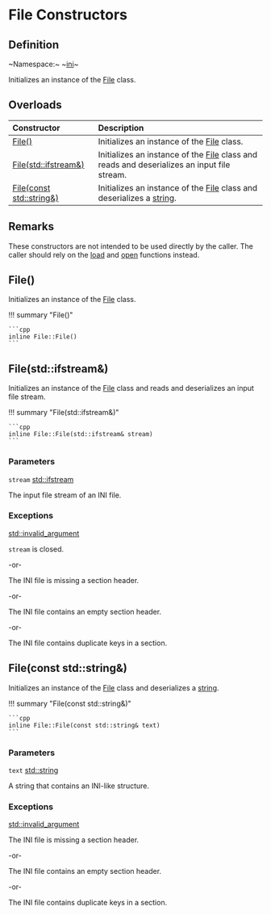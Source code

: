 # File Constructors

## Definition

~Namespace:~ ~[ini](../ini_namespace.md)~

Initializes an instance of the [File](file.md) class.

## Overloads

| Constructor | Description |
| :---------- | :---------- |
| [File()](constructors.md#file) | Initializes an instance of the [File](file.md) class. |
| [File(std::ifstream&)](constructors.md#filestdifstream) | Initializes an instance of the [File](file.md) class and reads and deserializes an input file stream. |
| [File(const std::string&)](constructors.md#fileconst-stdstring) | Initializes an instance of the [File](file.md) class and deserializes a [string](https://en.cppreference.com/w/cpp/string/basic_string). |

## Remarks

These constructors are not intended to be used directly by the caller. The caller should rely on the [load](../load.md) and [open](../open.md) functions instead.

## File()

Initializes an instance of the [File](file.md) class.

!!! summary "File()"

    ```cpp
    inline File::File()
    ```

## File(std::ifstream&)

Initializes an instance of the [File](file.md) class and reads and deserializes an input file stream.

!!! summary "File(std::ifstream&)"

    ```cpp
    inline File::File(std::ifstream& stream)
    ```

### Parameters

`stream` [std::ifstream](https://en.cppreference.com/w/cpp/io/basic_ifstream)

The input file stream of an INI file.

### Exceptions

[std::invalid_argument](https://en.cppreference.com/w/cpp/error/invalid_argument)

`stream` is closed.

-or-

The INI file is missing a section header.

-or-

The INI file contains an empty section header.

-or-

The INI file contains duplicate keys in a section.

## File(const std::string&)

Initializes an instance of the [File](file.md) class and deserializes a [string](https://en.cppreference.com/w/cpp/string/basic_string).

!!! summary "File(const std::string&)"

    ```cpp
    inline File::File(const std::string& text)
    ```

### Parameters

`text` [std::string](https://en.cppreference.com/w/cpp/string/basic_string)

A string that contains an INI-like structure.

### Exceptions

[std::invalid_argument](https://en.cppreference.com/w/cpp/error/invalid_argument)

The INI file is missing a section header.

-or-

The INI file contains an empty section header.

-or-

The INI file contains duplicate keys in a section.